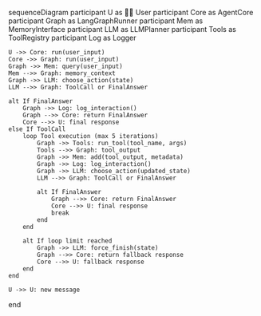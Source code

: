 sequenceDiagram
participant U as 🧑‍💻 User
participant Core as AgentCore
participant Graph as LangGraphRunner
participant Mem as MemoryInterface
participant LLM as LLMPlanner
participant Tools as ToolRegistry
participant Log as Logger

    U ->> Core: run(user_input)
    Core ->> Graph: run(user_input)
    Graph ->> Mem: query(user_input)
    Mem -->> Graph: memory_context
    Graph ->> LLM: choose_action(state)
    LLM -->> Graph: ToolCall or FinalAnswer

    alt If FinalAnswer
        Graph ->> Log: log_interaction()
        Graph -->> Core: return FinalAnswer
        Core -->> U: final response
    else If ToolCall
        loop Tool execution (max 5 iterations)
            Graph ->> Tools: run_tool(tool_name, args)
            Tools -->> Graph: tool_output
            Graph ->> Mem: add(tool_output, metadata)
            Graph ->> Log: log_interaction()
            Graph ->> LLM: choose_action(updated_state)
            LLM -->> Graph: ToolCall or FinalAnswer

            alt If FinalAnswer
                Graph -->> Core: return FinalAnswer
                Core -->> U: final response
                break
            end
        end

        alt If loop limit reached
            Graph ->> LLM: force_finish(state)
            Graph -->> Core: return fallback response
            Core -->> U: fallback response
        end
    end

    U ->> U: new message

end
